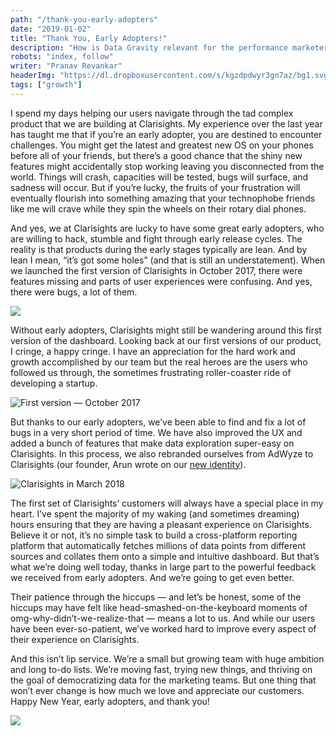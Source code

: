 ```yaml
---
path: "/thank-you-early-adopters"
date: "2019-01-02"
title: "Thank You, Early Adopters!"
description: "How is Data Gravity relevant for the performance marketers of today? Can generic BI tools keep up with vertical solutions?"
robots: "index, follow"
writer: "Pranav Revankar"
headerImg: "https://dl.dropboxusercontent.com/s/kgzdpdwyr3gn7az/bg1.svg?dl=1"
tags: ["growth"]
---
```


I spend my days helping our users navigate through the tad complex product that we are building at Clarisights. My experience over the last year has taught me that if you’re an early adopter, you are destined to encounter challenges. You might get the latest and greatest new OS on your phones before all of your friends, but there’s a good chance that the shiny new features might accidentally stop working leaving you disconnected from the world. Things will crash, capacities will be tested, bugs will surface, and sadness will occur. But if you’re lucky, the fruits of your frustration will eventually flourish into something amazing that your technophobe friends like me will crave while they spin the wheels on their rotary dial phones.

And yes, we at Clarisights are lucky to have some great early adopters, who are willing to hack, stumble and fight through early release cycles. The reality is that products during the early stages typically are lean. And by lean I mean, “it’s got some holes” (and that is still an understatement). When we launched the first version of Clarisights in October 2017, there were features missing and parts of user experiences were confusing. And yes, there were bugs, a lot of them.

![](https://cdn-images-1.medium.com/max/2000/1*VscTS-AfQ6qMtiibfhaitw.jpeg)

Without early adopters, Clarisights might still be wandering around this first version of the dashboard. Looking back at our first versions of our product, I cringe, a happy cringe. I have an appreciation for the hard work and growth accomplished by our team but the real heroes are the users who followed us through, the sometimes frustrating roller-coaster ride of developing a startup.

![First version — October 2017](https://cdn-images-1.medium.com/max/3838/1*GZ48HGpA7rkIuIyMcnSaJQ.png)

But thanks to our early adopters, we’ve been able to find and fix a lot of bugs in a very short period of time. We have also improved the UX and added a bunch of features that make data exploration super-easy on Clarisights. In this process, we also rebranded ourselves from AdWyze to Clarisights (our founder, Arun wrote on our [new identity](https://clarisights.com/blog/our-new-identity-clarisights)).

![Clarisights in March 2018](https://cdn-images-1.medium.com/max/3826/1*Kj1M9ynyDt3h0mCUYZQieg.png)

The first set of Clarisights’ customers will always have a special place in my heart. I’ve spent the majority of my waking (and sometimes dreaming) hours ensuring that they are having a pleasant experience on Clarisights. Believe it or not, it’s no simple task to build a cross-platform reporting platform that automatically fetches millions of data points from different sources and collates them onto a simple and intuitive dashboard. But that’s what we’re doing well today, thanks in large part to the powerful feedback we received from early adopters. And we’re going to get even better.

Their patience through the hiccups — and let’s be honest, some of the hiccups may have felt like head-smashed-on-the-keyboard moments of omg-why-didn’t-we-realize-that — means a lot to us. And while our users have been ever-so-patient, we’ve worked hard to improve every aspect of their experience on Clarisights.

And this isn’t lip service. We’re a small but growing team with huge ambition and long to-do lists. We’re moving fast, trying new things, and thriving on the goal of democratizing data for the marketing teams. But one thing that won’t ever change is how much we love and appreciate our customers. Happy New Year, early adopters, and thank you!

![](https://cdn-images-1.medium.com/max/3840/1*FugD0FypTuosNudXw4qCYw.jpeg)

